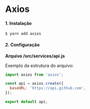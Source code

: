 # Axios

#### 1. Instalação

`$ yarn add axios`

#### 2. Configuração

**Arquivo /src/services/api.js**

Exemplo da estrutura do arquivo:

```js
import axios from 'axios';

const api = axios.create({
  baseURL: 'https://api.github.com',
});

export default api;
```